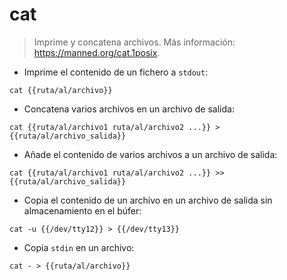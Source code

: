 # cat

> Imprime y concatena archivos.
> Más información: <https://manned.org/cat.1posix>.

- Imprime el contenido de un fichero a `stdout`:

`cat {{ruta/al/archivo}}`

- Concatena varios archivos en un archivo de salida:

`cat {{ruta/al/archivo1 ruta/al/archivo2 ...}} > {{ruta/al/archivo_salida}}`

- Añade el contenido de varios archivos a un archivo de salida:

`cat {{ruta/al/archivo1 ruta/al/archivo2 ...}} >> {{ruta/al/archivo_salida}}`

- Copia el contenido de un archivo en un archivo de salida sin almacenamiento en el búfer:

`cat -u {{/dev/tty12}} > {{/dev/tty13}}`

- Copia `stdin` en un archivo:

`cat - > {{ruta/al/archivo}}`

